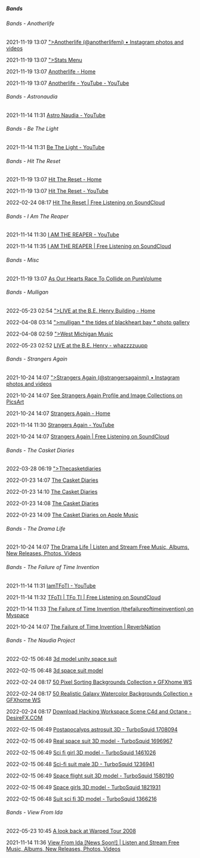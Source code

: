#####  Bands

######  Bands - Anotherlife

2021-11-19 13:07 [&quot;&gt;Anotherlife (@anotherlifemi) • Instagram photos and videos](https://www.instagram.com/anotherlifemi/)

2021-11-19 13:07 [&quot;&gt;Stats Menu](https://www.web-stat.com/checkstats.pl)

2021-11-19 13:07 [Anotherlife - Home](https://www.facebook.com/)

2021-11-19 13:07 [Anotherlife - YouTube - YouTube](https://m.youtube.com/channel/UCtJKjr_KvNpoNU6QIZA922A?view_as=subscriber)



######  Bands - Astronaudia

2021-11-14 11:31 [Astro Naudia - YouTube](https://m.youtube.com/channel/UCUa4-rK0R2iHJCBkpM7nvHw)



######  Bands - Be The Light

2021-11-14 11:31 [Be The Light - YouTube](https://m.youtube.com/channel/UC0UaUK48aO3WwtSzfxQLk1w)



######  Bands - Hit The Reset

2021-11-19 13:07 [Hit The Reset - Home](https://www.facebook.com/?ref=bookmarks)

2021-11-19 13:07 [Hit The Reset - YouTube](https://m.youtube.com/channel/UC14QcbpQ7L6_fBEFjW6khog)

2022-02-24 08:17 [Hit The Reset | Free Listening on SoundCloud](https://soundcloud.com/hitthereset)



######  Bands - I Am The Reaper

2021-11-14 11:30 [I AM THE REAPER - YouTube](https://m.youtube.com/channel/UCMc3MDGaQi2ljtRFkt1hDig)

2021-11-14 11:35 [I AM THE REAPER | Free Listening on SoundCloud](https://soundcloud.com/iamthereaper)



######  Bands - Misc

2021-11-19 13:07 [As Our Hearts Race To Collide on PureVolume](http://s1.purevolumecdn.com/asourheartsracetocollide)



######  Bands - Mulligan

2022-05-23 02:54 [&quot;&gt;LIVE at the B.E. Henry Building - Home](http://www.behenrybuilding.50megs.com/index.html)

2022-04-08 03:14 [&quot;&gt;mulligan * the tides of blackheart bay * photo gallery](https://web.archive.org/web/20050211150508/http://www.mulliganmusic.com/art/)

2022-04-08 02:59 [&quot;&gt;West Michigan Music](https://web.archive.org/web/20040908220217/http://www.westmichiganmusic.com/modules.php?name=Reviews&rop=showcontent&id=34)

2022-05-23 02:52 [LIVE at the B.E. Henry - whazzzzuupp](http://www.behenrybuilding.50megs.com/whats_new.html)



######  Bands - Strangers Again

2021-10-24 14:07 [&quot;&gt;Strangers Again (@strangersagainmi) • Instagram photos and videos](https://www.instagram.com/strangersagainmi/)

2021-10-24 14:07 [See Strangers Again Profile and Image Collections on PicsArt](https://picsart.com/u/strangersagain)

2021-10-24 14:07 [Strangers Again - Home](https://www.facebook.com/strangersagainband)

2021-11-14 11:30 [Strangers Again - YouTube](https://m.youtube.com/channel/UCSQNZr0-4lDRg_WOJE4FAxw)

2021-10-24 14:07 [Strangers Again | Free Listening on SoundCloud](https://soundcloud.com/strangers-again)



######  Bands - The Casket Diaries

2022-03-28 06:19 [&quot;&gt;Thecasketdiaries](https://instagram.com/thecasketdiaries/)

2022-01-23 14:07 [The Casket Diaries](https://m.youtube.com/channel/UCUUC12JAiWWRX8fenlAMHrw)

2022-01-23 14:10 [The Casket Diaries](https://open.spotify.com/artist/4DAr0QEahg3z5XJhx1KjU5?si=wTO2dRD0R4GxfJv6ocAO3w)

2022-01-23 14:08 [The Casket Diaries](https://soundcloud.com/casket-diaries?utm_campaign=social_sharing&utm_source=mobi&utm_terms=pfy_plays_part_2.control&si=a766662503bb45cc924b30b75278a2ae)

2022-01-23 14:09 [The Casket Diaries on Apple Music](https://music.apple.com/us/artist/the-casket-diaries/1581811993)



######  Bands - The Drama Life

2021-10-24 14:07 [The Drama Life | Listen and Stream Free Music, Albums, New Releases, Photos, Videos](https://myspace.com/iamthedramalife)



######  Bands - The Failure of Time Invention

2021-11-14 11:31 [IamTFoTI - YouTube](https://m.youtube.com/user/IamTFoTI/videos)

2021-11-14 11:32 [TFoTI | TFo TI | Free Listening on SoundCloud](https://soundcloud.com/tfoti)

2021-11-14 11:33 [The Failure of Time Invention (thefailureoftimeinvention) on Myspace](https://myspace.com/thefailureoftimeinvention)

2021-10-24 14:07 [The Failure of Time Invention | ReverbNation](https://www.reverbnation.com/tfoti)



######  Bands - The Naudia Project

2022-02-15 06:48 [3d model unity space suit](https://www.turbosquid.com/3d-models/3d-model-unity-space-suit/1121012)

2022-02-15 06:48 [3d space suit model](https://www.turbosquid.com/3d-models/3d-space-suit-model/1127979)

2022-02-24 08:17 [50 Pixel Sorting Backgrounds Collection » GFXhome WS](https://gfxhome.ws/923014-50-pixel-sorting-backgrounds-collection.html)

2022-02-24 08:17 [50 Realistic Galaxy Watercolor Backgrounds Collection » GFXhome WS](https://gfxhome.ws/922997-50-realistic-galaxy-watercolor-backgrounds-collection.html)

2022-02-24 08:17 [Download Hacking Workspace Scene C4d and Octane - DesireFX.COM](https://www.desirefx.com/hacking-workspace-scene-c4d-and-octane)

2022-02-15 06:49 [Postapocalyps astrosuit 3D - TurboSquid 1708094](https://www.turbosquid.com/3d-models/postapocalyps-astrosuit-3d-1708094)

2022-02-15 06:49 [Real space suit 3D model - TurboSquid 1696967](https://www.turbosquid.com/3d-models/real-space-suit-3d-model-1696967)

2022-02-15 06:49 [Sci fi girl 3D model - TurboSquid 1461026](https://www.turbosquid.com/3d-models/sci-fi-girl-3d-model-1461026)

2022-02-15 06:48 [Sci-fi suit male 3D - TurboSquid 1236941](https://www.turbosquid.com/3d-models/sci-fi-suit-male-3d-1236941)

2022-02-15 06:49 [Space flight suit 3D model - TurboSquid 1580190](https://www.turbosquid.com/3d-models/space-flight-suit-3d-model-1580190)

2022-02-15 06:49 [Space girls 3D model - TurboSquid 1821931](https://www.turbosquid.com/3d-models/space-girls-3d-model-1821931)

2022-02-15 06:48 [Suit sci fi 3D model - TurboSquid 1366216](https://www.turbosquid.com/3d-models/suit-sci-fi-3d-model-1366216)



######  Bands - View From Ida

2022-05-23 10:45 [A look back at Warped Tour 2008](https://www.altpress.com/features/vans_warped_tour_2008_look_back/2/)

2021-11-14 11:36 [View From Ida [News Soon!] | Listen and Stream Free Music, Albums, New Releases, Photos, Videos](https://myspace.com/viewfromida)



